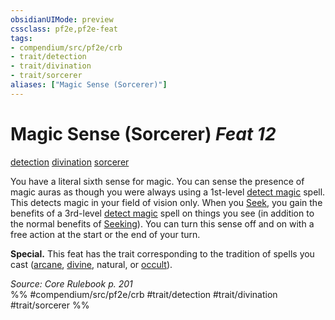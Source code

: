 ```yaml
---
obsidianUIMode: preview
cssclass: pf2e,pf2e-feat
tags:
- compendium/src/pf2e/crb
- trait/detection
- trait/divination
- trait/sorcerer
aliases: ["Magic Sense (Sorcerer)"]
---
```

# Magic Sense (Sorcerer)  *Feat 12*  
[detection](../../Rules/traits/detection.md)  [divination](../../Rules/traits/divination.md)  [sorcerer](../../Rules/traits/sorcerer.md)  


You have a literal sixth sense for magic. You can sense the presence of magic auras as though you were always using a 1st-level [detect magic](../spells/detect-magic.md) spell. This detects magic in your field of vision only. When you [Seek](../../Rules/actions/seek.md), you gain the benefits of a 3rd-level [detect magic](../spells/detect-magic.md) spell on things you see (in addition to the normal benefits of [Seeking](../../Rules/actions/seek.md)). You can turn this sense off and on with a free action at the start or the end of your turn.

**Special.** This feat has the trait corresponding to the tradition of spells you cast ([arcane](../../Rules/traits/arcane.md), [divine](../../Rules/traits/divine.md), natural, or [occult](../../Rules/traits/occult.md)).

*Source: Core Rulebook p. 201*  
%% #compendium/src/pf2e/crb #trait/detection #trait/divination #trait/sorcerer %%